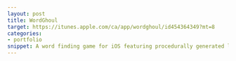 ```yaml
---
layout: post
title: WordGhoul
target: https://itunes.apple.com/ca/app/wordghoul/id454364349?mt=8
categories: 
- portfolio
snippet: A word finding game for iOS featuring procedurally generated levels and dynamically scaled difficulty. Built entirely in OpenGLES. <a href="https://itunes.apple.com/ca/app/wordghoul/id454364349?mt=8">App Store</a>
---
```

